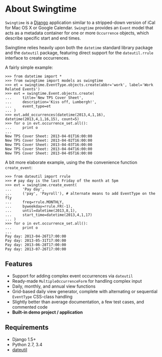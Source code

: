 About Swingtime
===============

`Swingtime` is a [Django](http://www.djangoproject.com/) application similar to a
stripped-down version of iCal for Mac OS X or Google Calendar. `Swingtime` provides  an 
`Event` model that acts as a metadata container for one or more `Occurrence` objects,
which describe specific start and end times.

Swingtime relies heavily upon both the `datetime` standard library package and
the `dateutil` package, featuring direct support for the `dateutil.rrule`
interface to create occurrences.

A fairly simple example:

    >>> from datetime import *
    >>> from swingtime import models as swingtime
    >>> et = swingtime.EventType.objects.create(abbr='work', label='Work Related Events')
    >>> evt = swingtime.Event.objects.create(
    ...     title='New TPS Cover Sheet',
    ...     description='Kiss off, Lumbergh!',
    ...     event_type=et
    ... )
    >>> evt.add_occurrences(datetime(2013,4,1,16), datetime(2013,4,1,16,15), count=5)
    >>> for o in evt.occurrence_set.all():
    ...     print o
    ... 
    New TPS Cover Sheet: 2013-04-01T16:00:00
    New TPS Cover Sheet: 2013-04-02T16:00:00
    New TPS Cover Sheet: 2013-04-03T16:00:00
    New TPS Cover Sheet: 2013-04-04T16:00:00
    New TPS Cover Sheet: 2013-04-05T16:00:00

A bit more elaborate example, using the the convenience function `create_event`:

    >>> from dateutil import rrule
    >>> # pay day is the last Friday of the month at 5pm
    >>> evt = swingtime.create_event(
    ...     'Pay day',
    ...     ('pay', 'Payroll'), # alternate means to add EventType on the fly
    ...     freq=rrule.MONTHLY,
    ...     byweekday=rrule.FR(-1),
    ...     until=datetime(2013,8,1),
    ...     start_time=datetime(2013,4,1,17)
    ... )
    >>> for o in evt.occurrence_set.all():
    ...     print o
    ... 
    Pay day: 2013-04-26T17:00:00
    Pay day: 2013-05-31T17:00:00
    Pay day: 2013-06-28T17:00:00
    Pay day: 2013-07-26T17:00:00

Features
--------

* Support for adding complex event occurrences via `dateutil`
* Ready-made `MultipleOccurrenceForm` for handling complex input
* Daily, monthly, and annual view functions
* Grid-based daily view generator, complete with alternating or sequential 
  `EventType` CSS-class handling
* Slightly better than average documentation, a few test cases, and commented code
* **Built-in demo project / application**

Requirements
------------

* Django 1.5+
* Python 2.7, 3.4
* [dateutil](http://labix.org/python-dateutil)

